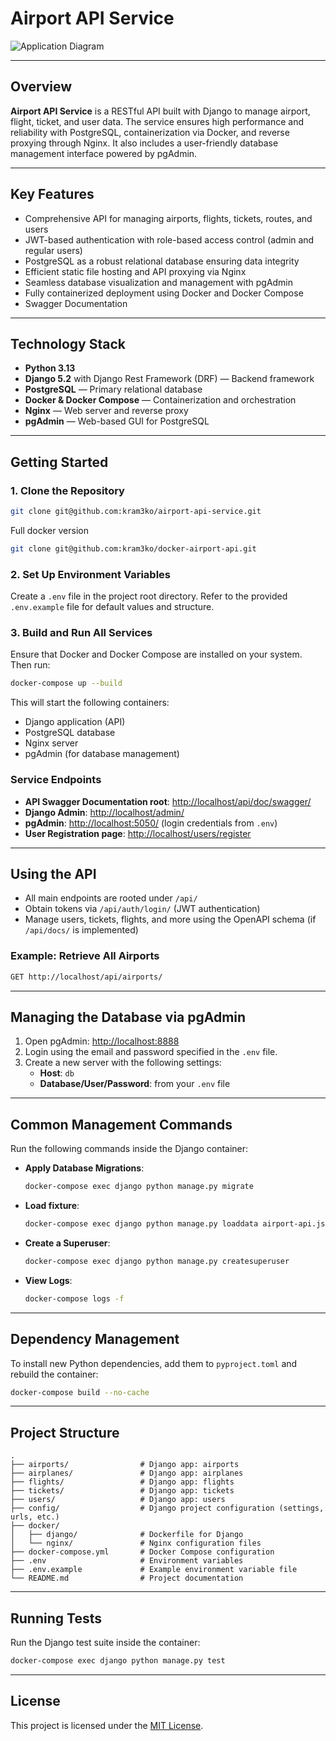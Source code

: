 # Airport API Service

![Application Diagram](https://github.com/user-attachments/assets/8dc6f28d-7e73-4101-a9fb-39120e3dcd8a)

---

## Overview

**Airport API Service** is a RESTful API built with Django to manage airport, flight, ticket, and user data. The service
ensures high performance and reliability with PostgreSQL, containerization via Docker, and reverse proxying through
Nginx. It also includes a user-friendly database management interface powered by pgAdmin.

---

## Key Features

- Comprehensive API for managing airports, flights, tickets, routes, and users
- JWT-based authentication with role-based access control (admin and regular users)
- PostgreSQL as a robust relational database ensuring data integrity
- Efficient static file hosting and API proxying via Nginx
- Seamless database visualization and management with pgAdmin
- Fully containerized deployment using Docker and Docker Compose
- Swagger Documentation

---

## Technology Stack

- **Python 3.13**
- **Django 5.2** with Django Rest Framework (DRF) — Backend framework
- **PostgreSQL** — Primary relational database
- **Docker & Docker Compose** — Containerization and orchestration
- **Nginx** — Web server and reverse proxy
- **pgAdmin** — Web-based GUI for PostgreSQL

---

## Getting Started

### 1. Clone the Repository

```bash
git clone git@github.com:kram3ko/airport-api-service.git
```
Full docker version
```bash
git clone git@github.com:kram3ko/docker-airport-api.git

```

### 2. Set Up Environment Variables

Create a `.env` file in the project root directory.
Refer to the provided `.env.example` file for default values and structure.

### 3. Build and Run All Services

Ensure that Docker and Docker Compose are installed on your system. Then run:

```bash
docker-compose up --build
```

This will start the following containers:

- Django application (API)
- PostgreSQL database
- Nginx server
- pgAdmin (for database management)

### Service Endpoints

- **API Swagger Documentation root**: [http://localhost/api/doc/swagger/](http://localhost/api/doc/swagger/)
- **Django Admin**: [http://localhost/admin/](http://localhost/admin/)
- **pgAdmin**: [http://localhost:5050/](http://localhost:5050/) (login credentials from `.env`)
- **User Registration page**: [http://localhost/users/register](http://localhost/users/register/)

---

## Using the API

- All main endpoints are rooted under `/api/`
- Obtain tokens via `/api/auth/login/` (JWT authentication)
- Manage users, tickets, flights, and more using the OpenAPI schema (if `/api/docs/` is implemented)

### Example: Retrieve All Airports

```bash
GET http://localhost/api/airports/
```

---

## Managing the Database via pgAdmin

1. Open pgAdmin: [http://localhost:8888](http://localhost:8888)
2. Login using the email and password specified in the `.env` file.
3. Create a new server with the following settings:
    - **Host**: `db`
    - **Database/User/Password**: from your `.env` file

---

## Common Management Commands

Run the following commands inside the Django container:

- **Apply Database Migrations**:
  ```bash
  docker-compose exec django python manage.py migrate
  ```
- **Load fixture**:
  ```bash
  docker-compose exec django python manage.py loaddata airport-api.json
  ```
- **Create a Superuser**:
  ```bash
  docker-compose exec django python manage.py createsuperuser 
  ```

- **View Logs**:
  ```bash
  docker-compose logs -f
  ```

---

## Dependency Management

To install new Python dependencies, add them to `pyproject.toml` and rebuild the container:

```bash
docker-compose build --no-cache
```

---

## Project Structure

```plaintext
.
├── airports/                # Django app: airports
├── airplanes/               # Django app: airplanes
├── flights/                 # Django app: flights
├── tickets/                 # Django app: tickets
├── users/                   # Django app: users
├── config/                  # Django project configuration (settings, urls, etc.)
├── docker/
│   ├── django/              # Dockerfile for Django
│   └── nginx/               # Nginx configuration files
├── docker-compose.yml       # Docker Compose configuration
├── .env                     # Environment variables
├── .env.example             # Example environment variable file
└── README.md                # Project documentation
```

---

## Running Tests

Run the Django test suite inside the container:

```bash
docker-compose exec django python manage.py test
```

---

## License

This project is licensed under the [MIT License](LICENSE).

